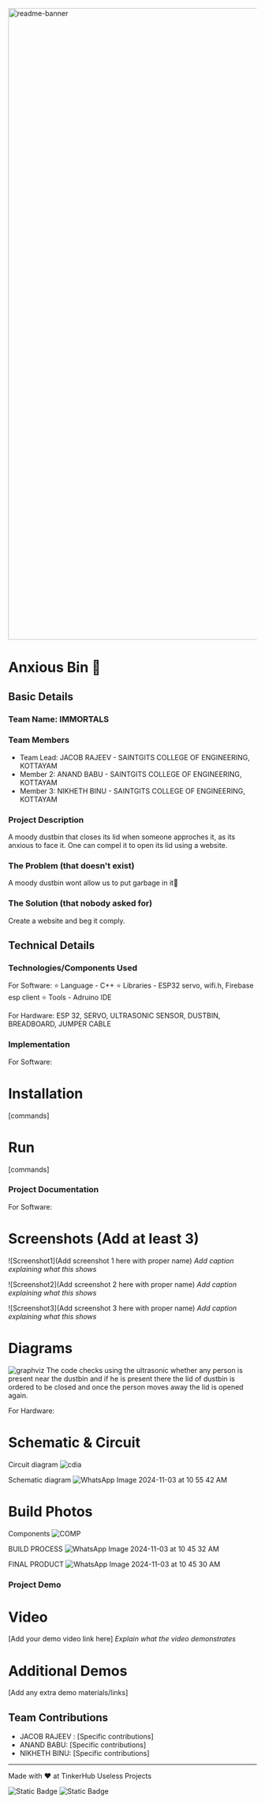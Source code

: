 <img width="1280" alt="readme-banner" src="https://github.com/user-attachments/assets/35332e92-44cb-425b-9dff-27bcf1023c6c">

# Anxious Bin 🎯


## Basic Details
### Team Name: IMMORTALS


### Team Members
- Team Lead:   JACOB RAJEEV - SAINTGITS COLLEGE OF ENGINEERING, KOTTAYAM
- Member 2:    ANAND BABU   - SAINTGITS COLLEGE OF ENGINEERING, KOTTAYAM
- Member 3:    NIKHETH BINU - SAINTGITS COLLEGE OF ENGINEERING, KOTTAYAM

### Project Description
A moody dustbin that closes its lid when someone approches it, as its anxious to face it. One can compel it to open its lid using a website.

### The Problem (that doesn't exist)
A moody dustbin wont allow us to put garbage in it🥺

### The Solution (that nobody asked for)
Create a website and beg it comply.

## Technical Details
### Technologies/Components Used
For Software:
  ⭐ Language  - C++
  ⭐ Libraries - ESP32 servo, wifi.h, Firebase esp client
  ⭐ Tools     - Adruino IDE

For Hardware:
ESP 32,
SERVO,
ULTRASONIC SENSOR,
DUSTBIN,
BREADBOARD,
JUMPER CABLE

### Implementation
For Software:
# Installation
[commands]

# Run
[commands]

### Project Documentation

For Software:

# Screenshots (Add at least 3)
![Screenshot1](Add screenshot 1 here with proper name)
*Add caption explaining what this shows*

![Screenshot2](Add screenshot 2 here with proper name)
*Add caption explaining what this shows*

![Screenshot3](Add screenshot 3 here with proper name)
*Add caption explaining what this shows*

# Diagrams
![graphviz](https://github.com/user-attachments/assets/fc77db6a-3760-4dd0-b1a4-211c4d34ff50)
The code checks using the ultrasonic whether any person is present near the dustbin and if he is present there the lid of dustbin is ordered to be closed and once the person moves away the lid is opened again.

For Hardware:

# Schematic & Circuit
Circuit diagram
![cdia](https://github.com/user-attachments/assets/c8897f8e-5362-47a5-804c-3cb2ab11dafe)

Schematic diagram
![WhatsApp Image 2024-11-03 at 10 55 42 AM](https://github.com/user-attachments/assets/6d7af789-199f-46cc-8ad9-62c1f56f628b)


# Build Photos
Components
![COMP](https://github.com/user-attachments/assets/c748fc10-3546-43bc-aecb-35a1040b3b66)

BUILD PROCESS
![WhatsApp Image 2024-11-03 at 10 45 32 AM](https://github.com/user-attachments/assets/3298e559-7bfa-4352-b0c8-70d504a0d502)

FINAL PRODUCT
![WhatsApp Image 2024-11-03 at 10 45 30 AM](https://github.com/user-attachments/assets/884bed83-1eb3-4860-8d71-fa8f87e18eb6)


### Project Demo
# Video
[Add your demo video link here]
*Explain what the video demonstrates*

# Additional Demos
[Add any extra demo materials/links]

## Team Contributions
- JACOB RAJEEV : [Specific contributions]
- ANAND BABU: [Specific contributions]
- NIKHETH BINU: [Specific contributions]

---
Made with ❤️ at TinkerHub Useless Projects 

![Static Badge](https://img.shields.io/badge/TinkerHub-24?color=%23000000&link=https%3A%2F%2Fwww.tinkerhub.org%2F)
![Static Badge](https://img.shields.io/badge/UselessProject--24-24?link=https%3A%2F%2Fwww.tinkerhub.org%2Fevents%2FQ2Q1TQKX6Q%2FUseless%2520Projects)



